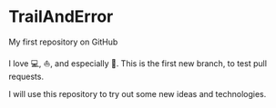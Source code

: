 # TrailAndError

My first repository on GitHub

I love :computer:, :boat:, and especially :movie_camera:. This is the first new branch, to test pull requests.

I will use this repository to try out some new ideas and technologies. 
